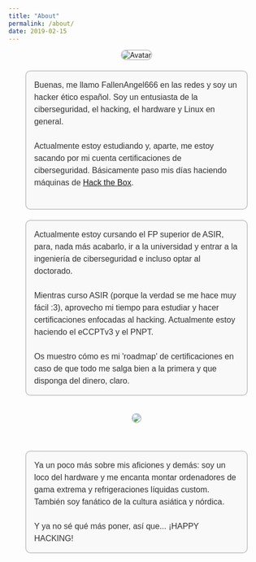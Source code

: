 ```yaml
---
title: "About"
permalink: /about/
date: 2019-02-15
---
```


<div style="text-align: center;">
  <img src="https://404zzero.github.io/zzero.github.io//assets/images/avatar5.jpeg" alt="Avatar" style="max-width: 150px; border-radius: 15px; border: 2px solid #ccc;">
</div>

<div class="text-box" style="margin-top: 20px; text-align: left; padding: 15px; border: 2px solid #ccc; border-radius: 10px; background-color: #f9f9f9; width: 80%; max-width: 600px; margin-left: auto; margin-right: auto;">
  Buenas, me llamo FallenAngel666 en las redes y soy un hacker ético español. Soy un entusiasta de la ciberseguridad, el hacking, el hardware y Linux en general.
  <br>
  <br>
  Actualmente estoy estudiando y, aparte, me estoy sacando por mi cuenta certificaciones de ciberseguridad. Básicamente paso mis días haciendo máquinas de <a href="https://app.hackthebox.com/users/1728618">Hack the Box</a>.
  <br>
  <br>
</div>

<div class="text-box" style="margin-top: 20px; text-align: left; padding: 15px; border: 2px solid #ccc; border-radius: 10px; background-color: #f9f9f9; width: 80%; max-width: 600px; margin-left: auto; margin-right: auto;">
  Actualmente estoy cursando el FP superior de ASIR, para, nada más acabarlo, ir a la universidad y entrar a la ingeniería de ciberseguridad e incluso optar al doctorado.
  <br>
  <br>
  Mientras curso ASIR (porque la verdad se me hace muy fácil :3), aprovecho mi tiempo para estudiar y hacer certificaciones enfocadas al hacking. Actualmente estoy haciendo el eCCPTv3 y el PNPT.
  <br>
  <br>
  Os muestro cómo es mi 'roadmap' de certificaciones en caso de que todo me salga bien a la primera y que disponga del dinero, claro.
</div>
<br>
<br>
<div style="text-align: center;">
  <img src="https://404zzero.github.io/zzero.github.io//assets/images/cert.png" style="max-width: 750px; border-radius: 15px; border: 2px solid #ccc;" />
</div>
<br>
<br>
<div class="text-box" style="margin-top: 20px; text-align: left; padding: 15px; border: 2px solid #ccc; border-radius: 10px; background-color: #f9f9f9; width: 80%; max-width: 600px; margin-left: auto; margin-right: auto;">
  Ya un poco más sobre mis aficiones y demás: soy un loco del hardware y me encanta montar ordenadores de gama extrema y refrigeraciones líquidas custom. También soy fanático de la cultura asiática y nórdica.
  <br>
  <br>
  Y ya no sé qué más poner, así que... ¡HAPPY HACKING!
</div>

<style>
  .matrix-text {
    color: #00ff00; /* Color base: verde Matrix */
    font-family: 'Courier New', Courier, monospace; /* Fuente monoespaciada */
    font-size: 20px; /* Tamaño del texto */
    animation: color-change 3s infinite; /* Animación infinita de cambio de color */
  }

  @keyframes color-change {
    0% { color: #00ff00; } /* Verde Matrix */
    25% { color: #9400d3; } /* Morado oscuro */
    50% { color: #dda0dd; } /* Lila */
    75% { color: #006400; } /* Verde oscuro */
    100% { color: #00ff00; } /* Vuelve al verde Matrix */
  }

  .text-box {
    font-family: 'Arial', sans-serif;
    font-size: 16px;
    color: #333; /* Color del texto */
    line-height: 1.5;
  }
</style>

